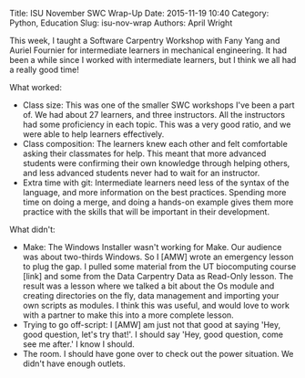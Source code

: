 Title: ISU November SWC Wrap-Up
Date: 2015-11-19 10:40
Category: Python, Education
Slug: isu-nov-wrap
Authors: April Wright 



This week, I taught a Software Carpentry Workshop with Fany Yang and Auriel Fournier for intermediate learners in mechanical engineering. It had been a while since I worked with intermediate learners, but I think we all had a really good time!

What worked:

*   Class size: This was one of the smaller SWC workshops I've been a part of. We had about 27 learners, and three instructors. All the instructors had some proficiency in each topic. This was a very good ratio, and we were able to help learners effectively.
* Class composition: The learners knew each other and felt comfortable asking their classmates for help. This meant that more advanced students were confirming their own knowledge through helping others, and less advanced students never had to wait for an instructor.
* Extra time with git: Intermediate learners need less of the syntax of the language, and more information on the best practices. Spending more time on doing a merge, and doing a hands-on example gives them more practice with the skills that will be important in their development.

 
What didn't:

*   Make: The Windows Installer wasn't working for Make. Our audience was about two-thirds Windows. So I [AMW] wrote an emergency lesson to plug the gap. I pulled some material from the UT biocomputing course [link] and some from the Data Carpentry Data as Read-Only lesson. The result was a lesson where we talked a bit about the Os module and creating directories on the fly, data management and importing your own scripts as modules. I think this was useful, and would love to work with a partner to make this into a more complete lesson. 
*   Trying to go off-script: I [AMW] am just not that good at saying 'Hey, good question, let's try that!'. I should say 'Hey, good question, come see me after.' I know I should.
* The room. I should have gone over to check out the power situation. We didn't have enough outlets.


